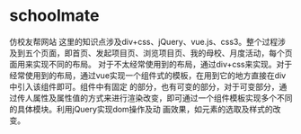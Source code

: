 # schoolmate
仿校友帮网站
    这里的知识点涉及div+css、jQuery、vue.js、css3。整个过程涉及到五个页面，即首页、发起项目页、浏览项目页、我的母校、月度活动，每个页面用来实现不同的布局。
对于不太经常使用到的布局，通过div+css来实现。对于经常使用到的布局，通过vue实现一个组件式的模板，在用到它的地方直接在div中引入该组件即可。组件中有固定
的部分，也有可变的部分，对于可变部分，通过传人属性及属性值的方式来进行渲染改变，即可通过一个组件模板实现多个不同的具体模块。利用jQuery实现dom操作及动
画效果，如元素的选取及样式的改变。
